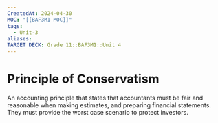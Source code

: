 ```yaml
---
CreatedAt: 2024-04-30
MOC: "[[BAF3M1 MOC]]"
tags:
  - Unit-3
aliases: 
TARGET DECK: Grade 11::BAF3M1::Unit 4
---
```


# Principle of Conservatism
An accounting principle that states that accountants must be fair and reasonable when making estimates, and preparing financial statements. They must provide the worst case scenario to protect investors.
<!--ID: 1715254937935-->
